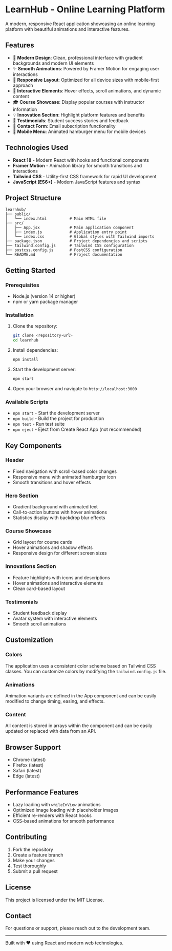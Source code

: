 # LearnHub - Online Learning Platform

A modern, responsive React application showcasing an online learning platform with beautiful animations and interactive features.

## Features

- 🎨 **Modern Design**: Clean, professional interface with gradient backgrounds and modern UI elements
- ✨ **Smooth Animations**: Powered by Framer Motion for engaging user interactions
- 📱 **Responsive Layout**: Optimized for all device sizes with mobile-first approach
- 🎯 **Interactive Elements**: Hover effects, scroll animations, and dynamic content
- 🎓 **Course Showcase**: Display popular courses with instructor information
- 💡 **Innovation Section**: Highlight platform features and benefits
- 👥 **Testimonials**: Student success stories and feedback
- 📧 **Contact Form**: Email subscription functionality
- 🍔 **Mobile Menu**: Animated hamburger menu for mobile devices

## Technologies Used

- **React 18** - Modern React with hooks and functional components
- **Framer Motion** - Animation library for smooth transitions and interactions
- **Tailwind CSS** - Utility-first CSS framework for rapid UI development
- **JavaScript (ES6+)** - Modern JavaScript features and syntax

## Project Structure

```
learnhub/
├── public/
│   └── index.html          # Main HTML file
├── src/
│   ├── App.jsx             # Main application component
│   ├── index.js            # Application entry point
│   └── index.css           # Global styles with Tailwind imports
├── package.json            # Project dependencies and scripts
├── tailwind.config.js      # Tailwind CSS configuration
├── postcss.config.js       # PostCSS configuration
└── README.md               # Project documentation
```

## Getting Started

### Prerequisites

- Node.js (version 14 or higher)
- npm or yarn package manager

### Installation

1. Clone the repository:
   ```bash
   git clone <repository-url>
   cd learnhub
   ```

2. Install dependencies:
   ```bash
   npm install
   ```

3. Start the development server:
   ```bash
   npm start
   ```

4. Open your browser and navigate to `http://localhost:3000`

### Available Scripts

- `npm start` - Start the development server
- `npm build` - Build the project for production
- `npm test` - Run test suite
- `npm eject` - Eject from Create React App (not recommended)

## Key Components

### Header
- Fixed navigation with scroll-based color changes
- Responsive menu with animated hamburger icon
- Smooth transitions and hover effects

### Hero Section
- Gradient background with animated text
- Call-to-action buttons with hover animations
- Statistics display with backdrop blur effects

### Course Showcase
- Grid layout for course cards
- Hover animations and shadow effects
- Responsive design for different screen sizes

### Innovations Section
- Feature highlights with icons and descriptions
- Hover animations and interactive elements
- Clean card-based layout

### Testimonials
- Student feedback display
- Avatar system with interactive elements
- Smooth scroll animations

## Customization

### Colors
The application uses a consistent color scheme based on Tailwind CSS classes. You can customize colors by modifying the `tailwind.config.js` file.

### Animations
Animation variants are defined in the App component and can be easily modified to change timing, easing, and effects.

### Content
All content is stored in arrays within the component and can be easily updated or replaced with data from an API.

## Browser Support

- Chrome (latest)
- Firefox (latest)
- Safari (latest)
- Edge (latest)

## Performance Features

- Lazy loading with `whileInView` animations
- Optimized image loading with placeholder images
- Efficient re-renders with React hooks
- CSS-based animations for smooth performance

## Contributing

1. Fork the repository
2. Create a feature branch
3. Make your changes
4. Test thoroughly
5. Submit a pull request

## License

This project is licensed under the MIT License.

## Contact

For questions or support, please reach out to the development team.

---

Built with ❤️ using React and modern web technologies.
